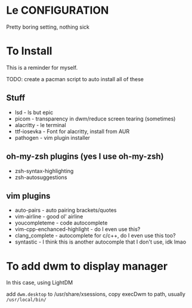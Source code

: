 # Le CONFIGURATION
Pretty boring setting, nothing sick

# To Install
This is a reminder for myself.

TODO: create a pacman script to auto install all of these

## Stuff
- lsd - ls but epic
- picom - transparency in dwm/reduce screen tearing (sometimes)
- alacritty - le terminal
- ttf-iosevka - Font for alacritty, install from AUR
- pathogen - vim plugin installer

## oh-my-zsh plugins (yes I use oh-my-zsh)
- zsh-syntax-highlighting
- zsh-autosuggestions

## vim plugins
- auto-pairs - auto pairing brackets/quotes
- vim-airline - good ol' airline
- youcompleteme - code autocomplete
- vim-cpp-enchanced-highlight - do I even use this?
- clang\_complete - autocomplete for c/c++, do I even use this too?
- syntastic - I think this is another autocomple that I don't use, idk lmao

# To add dwm to display manager
In this case, using LightDM

add `dwm.desktop` to /usr/share/xsessions, copy execDwm to path, usually `/usr/local/bin/`
